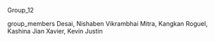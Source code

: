 Group_12

group_members
Desai, Nishaben Vikrambhai 
Mitra, Kangkan 
Roguel, Kashina Jian 
Xavier, Kevin Justin 
